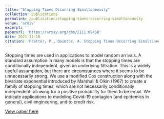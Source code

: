 ```yaml
---
title: "Stopping Times Occurring Simultaneously"
collection: publications
permalink: /publication/stopping-times-occurring-simultaneously
venue: 'arXiv'
excerpt: ''
paperurl: 'https://arxiv.org/abs/2111.09458'
date: 2021-11-18
citation: 'Protter, P., Quintos, A. Stopping Times Occurring Simultaneously. (2022).'
---
```


Stopping times are used in applications to model random arrivals. A standard assumption in many models is that the stopping times are conditionally independent, given an underlying filtration. This is a widely useful assumption, but there are circumstances where it seems to be unnecessarily strong. We use a modified Cox construction along with the bivariate exponential introduced by Marshall & Olkin (1967) to create a family of stopping times, which are not necessarily conditionally independent, allowing for a positive probability for them to be equal. We indicate applications to modeling Covid-19 contagion (and epidemics in general), civil engineering, and to credit risk.

[View paper here](https://arxiv.org/abs/2111.09458)
